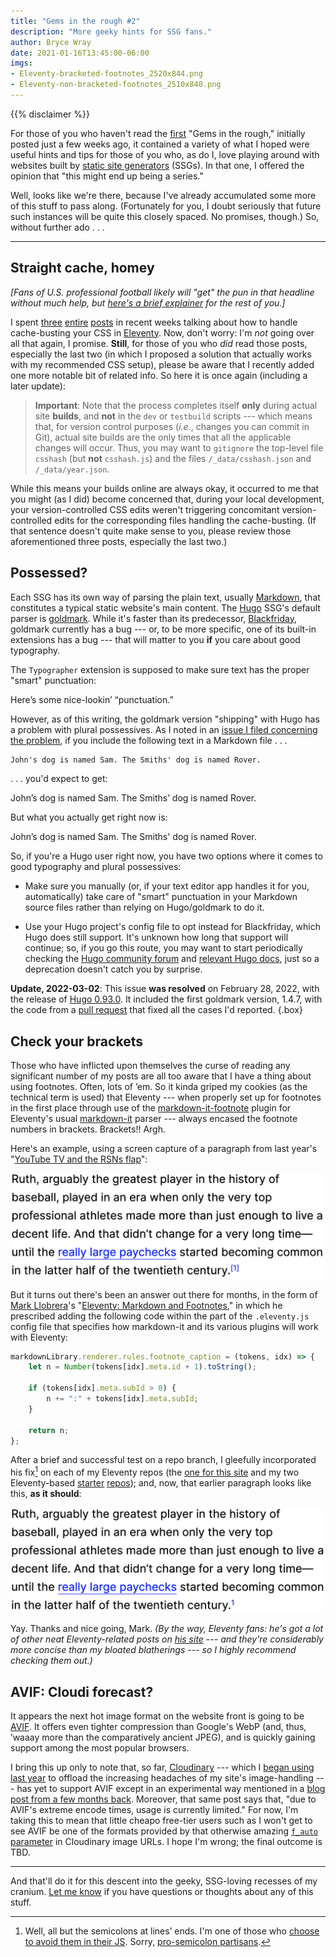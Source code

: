 ```yaml
---
title: "Gems in the rough #2"
description: "More geeky hints for SSG fans."
author: Bryce Wray
date: 2021-01-16T13:45:00-06:00
imgs:
- Eleventy-bracketed-footnotes_2520x844.png
- Eleventy-non-bracketed-footnotes_2510x840.png
---
```


{{% disclaimer %}}

For those of you who haven't read the [first](/posts/2020/12/gems-in-rough/) "Gems in the rough," initially posted just a few weeks ago, it contained a variety of what I hoped were useful hints and tips for those of you who, as do I, love playing around with websites built by [static site generators](https://jamstack.org/generators) (SSGs). In that one, I offered the opinion that "this might end up being a series."

Well, looks like we're there, because I've already accumulated some more of this stuff to pass along. (Fortunately for you, I doubt seriously that future such instances will be quite this closely spaced. No promises, though.) So, without further ado&nbsp;.&nbsp;.&nbsp;.

----

## Straight cache, homey

*[Fans of U.S. professional football likely will "get" the pun in that headline without much help, but [here's a brief explainer](https://www.urbandictionary.com/define.php?term=straight%20cash%2C%20homey) for the rest of you.]*

I spent [three](/posts/2020/11/using-postcss-cache-busting-eleventy/) [entire](/posts/2020/12/cache-busting-eleventy-take-two/) [posts](/posts/2020/12/hashing-out-cache-busting-fix-eleventy/) in recent weeks talking about how to handle cache-busting your CSS in [Eleventy](https://11ty.dev). Now, don't worry: I'm *not* going over all that again, I promise. **Still**, for those of you who *did* read those posts, especially the last two (in which I proposed a solution that actually works with my recommended CSS setup), please be aware that I recently added one more notable bit of related info. So here it is once again (including a later update):

> **Important**: Note that the process completes itself **only** during actual site **builds**, and **not** in the `dev` or `testbuild` scripts --- which means that, for version control purposes (*i.e.*, changes you can commit in Git), actual site builds are the only times that all the applicable changes will occur. Thus, you may want to `gitignore` the top-level file `csshash` (but **not** `csshash.js`) and the files `/_data/csshash.json` and `/_data/year.json`.

While this means your builds online are always okay, it occurred to me that you might (as I did) become concerned that, during your local development, your version-controlled CSS edits weren't triggering concomitant version-controlled edits for the corresponding files handling the cache-busting. (If that sentence doesn't quite make sense to you, please review those aforementioned three posts, especially the last two.)

## Possessed?

Each SSG has its own way of parsing the plain text, usually [Markdown](https://daringfireball.net/projects/markdown), that constitutes a typical static website's main content. The [Hugo](https://gohugo.io) SSG's default parser is [goldmark](https://github.com/yuin/goldmark). While it's faster than its predecessor, [Blackfriday](https://github.com/russross/blackfriday), goldmark currently has a bug --- or, to be more specific, one of its built-in extensions has a bug --- that will matter to you **if** you care about good typography.

The `Typographer` extension is supposed to make sure text has the proper "smart" punctuation:

<p class="punctuationExample">Here&rsquo;s some nice-lookin&rsquo; &ldquo;punctuation.&rdquo;</p>

However, as of this writing, the goldmark version "shipping" with Hugo has a problem with plural possessives. As I noted in an [issue I filed concerning the problem](https://github.com/yuin/goldmark/issues/180), if you include the following text in a Markdown file&nbsp;.&nbsp;.&nbsp;.

```md
John's dog is named Sam. The Smiths' dog is named Rover.
```

.&nbsp;.&nbsp;. you'd expect to get:

<p class="punctuationExample">John&rsquo;s dog is named Sam. The Smiths&rsquo; dog is named&nbsp;Rover.</p>

But what you actually get right now is:

<p class="punctuationExample">John&rsquo;s dog is named Sam. The Smiths&apos; dog is named&nbsp;Rover.</p>

So, if you're a Hugo user right now, you have two options where it comes to good typography and plural possessives:

- Make sure you manually (or, if your text editor app handles it for you, automatically) take care of "smart" punctuation in your Markdown source files rather than relying on Hugo/goldmark to do it.

- Use your Hugo project's config file to opt instead for Blackfriday, which Hugo does still support. It's unknown how long that support will continue; so, if you go this route, you may want to start periodically checking the [Hugo community forum](https://discourse.gohugo.io) and [relevant Hugo docs](https://gohugo.io/getting-started/configuration-markup), just so a deprecation doesn't catch you by surprise.

**Update, 2022-03-02**: This issue **was resolved** on February 28, 2022, with the release of [Hugo 0.93.0](https://github.com/gohugoio/hugo/releases/tag/v0.93.0). It included the first goldmark version, 1.4.7, with the code from a [pull request](https://github.com/yuin/goldmark/pull/280) that fixed all the cases I'd reported.
{.box}

## Check your brackets

Those who have inflicted upon themselves the curse of reading any significant number of my posts are all too aware that I have a thing about using footnotes. Often, lots of ’em. So it kinda griped my cookies (as the technical term is used) that Eleventy --- when properly set up for footnotes in the first place through use of the [markdown-it-footnote](https://github.com/markdown-it/markdown-it-footnote) plugin for Eleventy's usual [markdown-it](https://github.com/markdown-it/markdown-it) parser --- always encased the footnote numbers in brackets. Brackets!! Argh.

Here's an example, using a screen capture of a paragraph from last year's "[YouTube TV and the RSNs flap](/posts/2020/02/youtube-tv-rsns-flap/)":

![Paragraph ending in a footnote whose number is bracketed"](Eleventy-bracketed-footnotes_2520x844.png)

But it turns out there's been an answer out there for months, in the form of [Mark Llobrera](https://www.markllobrera.com)'s "[Eleventy: Markdown and Footnotes](https://www.markllobrera.com/posts/eleventy-markdown-and-footnotes/)," in which he prescribed adding the following code within the part of the `.eleventy.js` config file that specifies how markdown-it and its various plugins will work with Eleventy:

```js
markdownLibrary.renderer.rules.footnote_caption = (tokens, idx) => {
	let n = Number(tokens[idx].meta.id + 1).toString();

	if (tokens[idx].meta.subId > 0) {
		n += ":" + tokens[idx].meta.subId;
	}

	return n;
};
```

After a brief and successful test on a repo branch, I gleefully incorporated his fix[^semiColons] on each of my Eleventy repos (the [one for this site](https://github.com/brycewray/eleventy_solo) and my two Eleventy-based [starter](https://github.com/brycewray/eleventy_solo_starter) [repos](https://github.com/brycewray/eleventy_solo_starter_njk)); and, now, that earlier paragraph looks like this, **as it should**:

[^semiColons]: Well, all but the semicolons at lines’ ends. I'm one of those who [choose to avoid them in their JS](https://flaviocopes.com/javascript-automatic-semicolon-insertion/). Sorry, [pro-semicolon partisans](https://medium.com/better-programming/you-might-need-those-semicolons-in-your-javascript-after-all-b28154f93ea8).

![Paragraph ending in a footnote whose number is not bracketed](Eleventy-non-bracketed-footnotes_2510x840.png)

Yay. Thanks and nice going, Mark. *(By the way, Eleventy fans: he's got a lot of other neat Eleventy-related posts on [his site](https://www.markllobrera.com) --- and they're considerably more concise than my bloated blatherings --- so I highly recommend checking them out.)*

## AVIF: Cloudi forecast?

It appears the next hot image format on the website front is going to be [AVIF](https://reachlightspeed.com/blog/using-the-new-high-performance-avif-image-format-on-the-web-today/). It offers even tighter compression than Google's WebP (and, thus, ’waaay more than the comparatively ancient JPEG), and is quickly gaining support among the most popular browsers.

I bring this up only to note that, so far, [Cloudinary](https://cloudinary.com) --- which I [began using last year](/posts/2020/07/transformed/) to offload the increasing headaches of my site's image-handling --- has yet to support AVIF except in an experimental way mentioned in a [blog post from a few months back](https://cloudinary.com/blog/image_formats_getting_it_right#next-gen). Moreover, that same post says that, "due to AVIF's extreme encode times, usage is currently limited." For now, I'm taking this to mean that little cheapo free-tier users such as I won't get to see AVIF be one of the formats provided by that otherwise amazing [`f_auto` parameter](https://cloudinary.com/documentation/image_transformations#automatic_format_selection_f_auto) in Cloudinary image URLs. I hope I'm wrong; the final outcome is TBD.

----

And that'll do it for this descent into the geeky, SSG-loving recesses of my cranium. [Let me know](/contact/) if you have questions or thoughts about any of this stuff.
